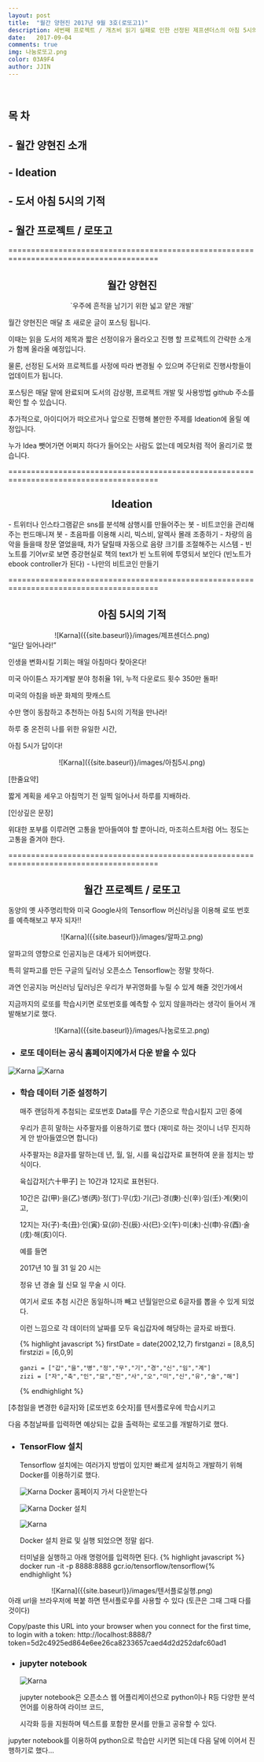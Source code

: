 ```yaml
---
layout: post
title:  "월간 양현진 2017년 9월 3호(로또고1)"
description: 세번째 프로젝트 / 개츠비 읽기 실패로 인한 선정된 제프샌더스의 아침 5시의 기적 / 동서고금의 결정체 로또고
date:   2017-09-04
comments: true
img: 나눔로또고.png
color: 03A9F4
author: JJIN
---
```

<br>
<h2>목 차 </h2>
<h2>- 월간 양현진 소개</h2>
<h2>- Ideation</h2>
<h2>- 도서 아침 5시의 기적</h2>
<h2>- 월간 프로젝트 / 로또고</h2>

=======================================================================================
<br>
<div style="text-align:center" markdown="1">
<h2>월간 양현진</h2>
`우주에 흔적을 남기기 위한 넓고 얕은 개발`
</div>

월간 양현진은 매달 초 새로운 글이 포스팅 됩니다.

이때는 읽을 도서의 제목과 짧은 선정이유가 올라오고 진행 할 프로젝트의 간략한 소개가 함께 올라올 예정입니다.

물론, 선정된 도서와 프로젝트를 사정에 따라 변경될 수 있으며 주단위로 진행사항들이 업데이트가 됩니다.

포스팅은 매달 말에 완료되며 도서의 감상평, 프로젝트 개발 및 사용방법 github 주소를 확인 할 수 있습니다.

추가적으로, 아이디어가 떠오르거나 앞으로 진행해 볼만한 주제를 Ideation에 올릴 예정입니다.

누가 Idea 뺏어가면 어쩌지 하다가 들어오는 사람도 없는데 메모처럼 적어 올리기로 했습니다.

=======================================================================================
<br>
<div style="text-align:center" markdown="1">
<h2>Ideation</h2>
</div>
 - 트위터나 인스타그램같은 sns를 분석해 삼행시를 만들어주는 봇
 - 비트코인을 관리해주는 펀드매니져 봇
 - 초음파를 이용해 시리, 빅스비, 알렉사 몰래 조종하기
 - 차량의 음악을 들을때 창문 열었을때, 차가 달릴때 자동으로 음량 크기를 조절해주는 시스템 
 - 빈 노트를 기어vr로 보면 증강현실로 책의 text가 빈 노트위에 투영되서 보인다 (빈노트가 ebook controller가 된다)
 - 나만의 비트코인 만들기

=======================================================================================
<br>
<div style="text-align:center" markdown="1">
<h2>아침 5시의 기적</h2>
</div>
<div style="text-align:center" markdown="1">
![Karna]({{site.baseurl}}/images/제프센더스.png)
</div>
“일단 일어나라!”

인생을 변화시킬 기회는 매일 아침마다 찾아온다!


미국 아이튠스 자기계발 분야 청취율 1위, 누적 다운로드 횟수 350만 돌파!

미국의 아침을 바꾼 화제의 팟캐스트

수만 명이 동참하고 추천하는 아침 5시의 기적을 만나라!



하루 중 온전히 나를 위한 유일한 시간, 

아침 5시가 답이다! 

<div style="text-align:center" markdown="1">
![Karna]({{site.baseurl}}/images/아침5시.png)
</div>

[한줄요약]

짧게 계획을 세우고 아침먹기 전 일찍 일어나서 하루를 지배하라.


[인상깊은 문장]

위대한 포부를 이루려면 고통을 받아들여야 할 뿐아니라, 마조히스트처럼 어느 정도는 고통을 즐겨야 한다.

=======================================================================================
<br>
<div style="text-align:center" markdown="1">
<h2>월간 프로젝트 / 로또고</h2>
</div>

동양의 옛 사주명리학와 미국 Google사의 Tensorflow 머신러닝을 이용해 로또 번호를 예측해보고 부자 되자!!

<div style="text-align:center" markdown="1">
![Karna]({{site.baseurl}}/images/알파고.png)
</div>

알파고의 영향으로 인공지능은 대세가 되어버렸다.

특히 알파고를 만든 구글의 딮러닝 오픈소스 Tensorflow는 정말 핫하다.

과연 인공지능 머신러닝 딮러닝은 우리가 부귀영화를 누릴 수 있게 해줄 것인가에서 

지금까지의 로또를 학습시키면 로또번호를 예측할 수 있지 않을까라는 생각이 들어서 개발해보기로 했다.

<div style="text-align:center" markdown="1">
![Karna]({{site.baseurl}}/images/나눔로또고.png)
</div>

- <h3>로또 데이터는 공식 홈페이지에가서 다운 받을 수 있다</h3>
![Karna]({{site.baseurl}}/images/로또데이터다운.png)
![Karna]({{site.baseurl}}/images/로또데이터엑셀.png)

- <h3>학습 데이터 기준 설정하기</h3>
   
   매주 랜덤하게 추첨되는 로또번호 Data를 무슨 기준으로 학습시킬지 고민 중에

   우리가 흔히 말하는 사주팔자를 이용하기로 했다 (재미로 하는 것이니 너무 진지하게 안 받아들였으면 합니다)

   사주팔자는 8글자를 말하는데 년, 월, 일, 시를 육십갑자로 표현하여 운을 점치는 방식이다.

   육십갑자[六十甲子] 는 10간과 12지로 표현된다.

   10간은 갑(甲)·을(乙)·병(丙)·정(丁)·무(戊)·기(己)·경(庚)·신(辛)·임(壬)·계(癸)이고,

   12지는 자(子)·축(丑)·인(寅)·묘(卯)·진(辰)·사(巳)·오(午)·미(未)·신(申)·유(酉)·술(戌)·해(亥)이다.

   예를 들면

   2017년  10 월  31 일  20 시는

   정유 년 경술 월 신묘 일  무술 시 이다.

   여기서 로또 추첨 시간은 동일하니까 빼고 년월일만으로 6글자를 뽑을 수 있게 되었다.

   이런 느낌으로 각 데이터의 날짜를 모두 육십갑자에 해당하는 글자로 바꿨다.

   {% highlight javascript %}
      firstDate = date(2002,12,7)
      firstganzi = [8,8,5]
      firstzizi = [6,0,9]

      ganzi = ["갑","을","병","정","무","기","경","신","임","계"]
      zizi = ["자","축","인","묘","진","사","오","미","신","유","술","해"]
   {% endhighlight %}

[추첨일을 변경한 6글자]와 [로또번호 6숫자]를 텐서플로우에 학습시키고

다음 추첨날짜를 입력하면 예상되는 값을 출력하는 로또고를 개발하기로 했다.

- <h3>TensorFlow 설치</h3>

   Tensorflow 설치에는 여러가지 방법이 있지만 빠르게 설치하고 개발하기 위해 Docker를 이용하기로 했다.

   ![Karna]({{site.baseurl}}/images/docker.png)
   Docker 홈페이지 가서 다운받는다

   ![Karna]({{site.baseurl}}/images/도커설치.png)
   Docker 설치

   ![Karna]({{site.baseurl}}/images/도커설치완료.png)

   Docker 설치 완료 및 실행 되었으면 정말 쉽다.

   터미널을 실행하고 아래 명령어를 입력하면 된다.
   {% highlight javascript %}
   docker run -it -p 8888:8888 gcr.io/tensorflow/tensorflow{% endhighlight %}
   

<div style="text-align:center" markdown="1">
![Karna]({{site.baseurl}}/images/텐서플로실행.png)
</div>
아래 url을 브라우저에 복붙 하면 텐서플로우를 사용할 수 있다 (토큰은 그때 그때 다를 것이다)

Copy/paste this URL into your browser when you connect for the first time,
    to login with a token:
        http://localhost:8888/?token=5d2c4925ed864e6ee26ca8233657caed4d2d252dafc60ad1

- <h3>jupyter notebook</h3>

   ![Karna]({{site.baseurl}}/images/텐서플로실행완료.png)

   jupyter notebook은 오픈소스 웹 어플리케이션으로 python이나 R등 다양한 분석 언어를 이용하여 라이브 코드,

   시각화 등을 지원하며 텍스트를 포함한 문서를 만들고 공유할 수 있다.

jupyter notebook를 이용하여 python으로 학습만 시키면 되는데 다음 달에 이어서 진행하기로 했다...

